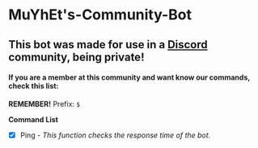 # MuYhEt's-Community-Bot
## This bot was made for use in a [Discord](https://discord.gg/Tn9dbKT) community, being private!

#### If you are a member at this community and want know our commands, check this list:
**REMEMBER!** Prefix: `$`

**Command List**

- [x] Ping - _This function checks the response time of the bot_.
